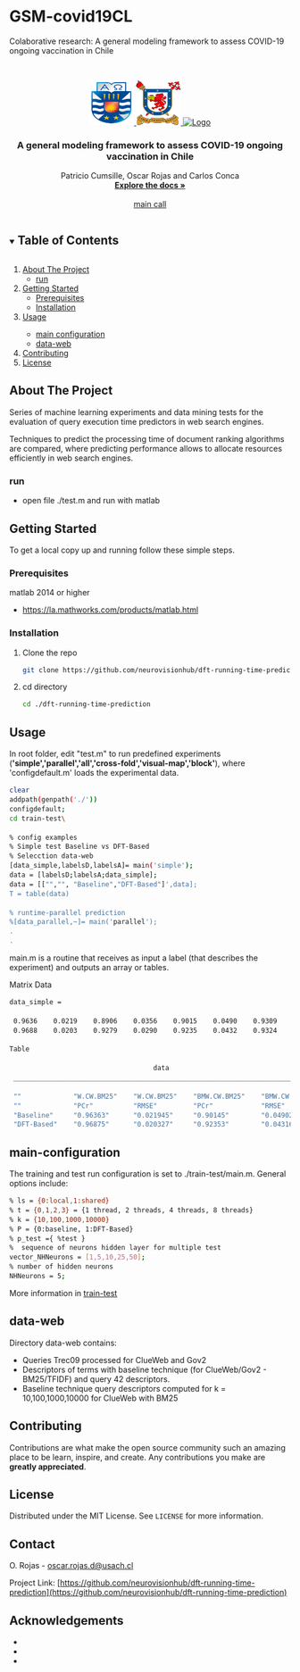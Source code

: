 # GSM-covid19CL
 Colaborative research: A general modeling framework to assess COVID-19 ongoing vaccination in Chile



 <!-- PROJECT LOGO -->
<br />
<p align="center">
  <a href="https://github.com/neurovisionhub/GSM-covid19CL">
    <img src="images/logobiobio.png" alt="Logo" width="80" height="80">
    <img src="images/logo_usach.png" alt="Logo" width="80" height="80">
    <img src="images/uchile.png" alt="Logo" width="80" height="80">
  </a>

  <h3 align="center">A general modeling framework to assess COVID-19 ongoing vaccination in Chile</h3>

  <p align="center">
    Patricio Cumsille, Oscar Rojas and Carlos Conca
    <br />
    <a href="https://github.com/neurovisionhub/GSM-covid19CL"><strong>Explore the docs »</strong></a>
    <br />
    <br />
    <a href="https://github.com/neurovisionhub/GSM-covid19CL/blob/main/main.m">main call</a>
  </p>
</p>



<!-- TABLE OF CONTENTS -->
<details open="open">
  <summary><h2 style="display: inline-block">Table of Contents</h2></summary>
  <ol>
    <li>
      <a href="#about-the-project">About The Project</a>
      <ul>
        <li><a href="#run">run</a></li>
      </ul>
    </li>
    <li>
      <a href="#getting-started">Getting Started</a>
      <ul>
        <li><a href="#prerequisites">Prerequisites</a></li>
        <li><a href="#installation">Installation</a></li>
      </ul>
    </li>
    <li><a href="#usage">Usage</a></li>
   <ul>
        <li><a href="#main-configuration">main configuration</a></li>
        <li><a href="#data-web">data-web</a></li>
      </ul>
    <li><a href="#contributing">Contributing</a></li>
    <li><a href="#license">License</a></li>
 <!--   <li><a href="#contact">Contact</a></li>
    <li><a href="#acknowledgements">Acknowledgements</a></li>-->
  </ol>
</details>



<!-- ABOUT THE PROJECT -->
## About The Project

Series of machine learning experiments and data mining tests for the evaluation of query execution time predictors in web search engines.

Techniques to predict the processing time of document ranking algorithms are compared, where predicting performance allows to allocate resources efficiently in web search engines.


### run 

* open file ./test.m and run with matlab 

<!-- GETTING STARTED -->
## Getting Started

To get a local copy up and running follow these simple steps.

### Prerequisites
matlab 2014 or higher

* https://la.mathworks.com/products/matlab.html 

### Installation

1. Clone the repo
   ```sh
   git clone https://github.com/neurovisionhub/dft-running-time-prediction.git
   ```
2. cd directory
   ```sh 
   cd ./dft-running-time-prediction
   ```



<!-- USAGE EXAMPLES -->
## Usage


In root folder, edit "test.m" to run predefined experiments (**'simple','parallel','all','cross-fold','visual-map','block'**), where 'configdefault.m' loads the experimental data.

   ```sh
clear
addpath(genpath('./'))
configdefault;
cd train-test\

% config examples
% Simple test Baseline vs DFT-Based 
% Selecction data-web
[data_simple,labelsD,labelsA]= main('simple');
data = [labelsD;labelsA;data_simple];
data = [["","", "Baseline","DFT-Based"]',data];
T = table(data)

% runtime-parallel prediction
%[data_parallel,~]= main('parallel');
.
.

   ```


main.m is a routine that receives as input a label (that describes the experiment) and outputs an array or tables.

Matrix Data

   ```sh
   data_simple =

    0.9636    0.0219    0.8906    0.0356    0.9015    0.0490    0.9309    0.0330
    0.9688    0.0203    0.9279    0.0290    0.9235    0.0432    0.9324    0.0325

Table

                                       data                                    
    ___________________________________________________________________________

    ""             "W.CW.BM25"    "W.CW.BM25"    "BMW.CW.BM25"    "BMW.CW.BM25"
    ""             "PCr"          "RMSE"         "PCr"            "RMSE"       
    "Baseline"     "0.96363"      "0.021945"     "0.90145"        "0.049025"   
    "DFT-Based"    "0.96875"      "0.020327"     "0.92353"        "0.043161"
   ```


## main-configuration
The training and test run configuration is set to ./train-test/main.m. General options include: 

```sh
% ls = {0:local,1:shared}
% t = {0,1,2,3} = {1 thread, 2 threads, 4 threads, 8 threads}
% k = {10,100,1000,10000}  
% P = {0:baseline, 1:DFT-Based}
% p_test ={ %test }
%  sequence of neurons hidden layer for multiple test
vector_NHNeurons = [1,5,10,25,50];
% number of hidden neurons
NHNeurons = 5;
```
More information in [train-test]

## data-web

Directory data-web contains:

*  Queries Trec09 processed for ClueWeb and Gov2
* Descriptors of terms with baseline technique (for ClueWeb/Gov2 - BM25/TFIDF) and query 42 descriptors.
* Baseline technique query descriptors computed for k = 10,100,1000,10000 for ClueWeb with BM25

<!-- CONTRIBUTING -->
## Contributing

Contributions are what make the open source community such an amazing place to be learn, inspire, and create. Any contributions you make are **greatly appreciated**.



<!-- LICENSE -->
## License

Distributed under the MIT License. See `LICENSE` for more information.



<!-- CONTACT -->
## Contact

O. Rojas - oscar.rojas.d@usach.cl

Project Link: [https://github.com/neurovisionhub/dft-running-time-prediction](https://github.com/neurovisionhub/dft-running-time-prediction)



<!-- ACKNOWLEDGEMENTS -->
## Acknowledgements

* []()
* []()
* []()

<!-- 
<a rel="license" href="http://creativecommons.org/licenses/by/4.0/"><img alt="Creative Commons License" style="border-width:0" src="https://i.creativecommons.org/l/by/4.0/88x31.png" /></a><br />This work is licensed under a <a rel="license" href="http://creativecommons.org/licenses/by/4.0/">Creative Commons Attribution 4.0 International License</a>.


<!-- MARKDOWN LINKS & IMAGES -->
<!-- https://www.markdownguide.org/basic-syntax/#reference-style-links -->

[train-test]: https://github.com/neurovisionhub/dft-running-time-prediction/tree/master/train-test
